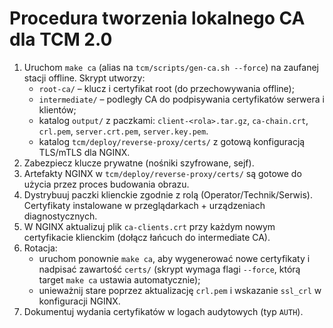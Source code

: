 # Procedura tworzenia lokalnego CA dla TCM 2.0

1. Uruchom `make ca` (alias na `tcm/scripts/gen-ca.sh --force`) na zaufanej stacji offline. Skrypt utworzy:
   * `root-ca/` – klucz i certyfikat root (do przechowywania offline);
   * `intermediate/` – podległy CA do podpisywania certyfikatów serwera i klientów;
   * katalog `output/` z paczkami: `client-<rola>.tar.gz`, `ca-chain.crt`, `crl.pem`, `server.crt.pem`, `server.key.pem`.
   * katalog `tcm/deploy/reverse-proxy/certs/` z gotową konfiguracją TLS/mTLS dla NGINX.
2. Zabezpiecz klucze prywatne (nośniki szyfrowane, sejf).
3. Artefakty NGINX w `tcm/deploy/reverse-proxy/certs/` są gotowe do użycia przez proces budowania obrazu.
4. Dystrybuuj paczki klienckie zgodnie z rolą (Operator/Technik/Serwis). Certyfikaty instalowane w przeglądarkach + urządzeniach diagnostycznych.
5. W NGINX aktualizuj plik `ca-clients.crt` przy każdym nowym certyfikacie klienckim (dołącz łańcuch do intermediate CA).
6. Rotacja:
   * uruchom ponownie `make ca`, aby wygenerować nowe certyfikaty i nadpisać zawartość `certs/` (skrypt wymaga flagi `--force`, którą target `make ca` ustawia automatycznie);
   * unieważnij stare poprzez aktualizację `crl.pem` i wskazanie `ssl_crl` w konfiguracji NGINX.
7. Dokumentuj wydania certyfikatów w logach audytowych (typ `AUTH`).
